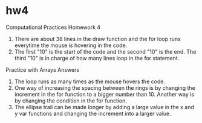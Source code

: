 # hw4
Computational Practices Homework 4
1) There are about 38 lines in the draw function and the for loop runs everytime the mouse is hovering in the code.
2) The first "10" is the start of the code and the second "10" is the end. The third "10" is in charge of how many lines loop in the for statement.

Practice with Arrays Answers
1) The loop runs as many times as the mouse hovers the code.
2) One way of increasing the spacing between the rings is by changing the increment in the for function to a bigger number than 10. Another way is by changing the condition in the for function.
3) The ellipse trail can be made longer by adding a large value in the x and y var functions and changing the increment into a larger value.
